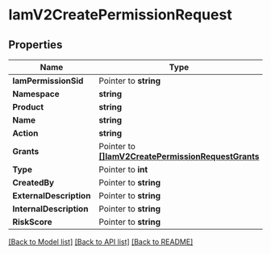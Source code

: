 # IamV2CreatePermissionRequest

## Properties

Name | Type | Description | Notes
------------ | ------------- | ------------- | -------------
**IamPermissionSid** | Pointer to **string** |  |
**Namespace** | **string** |  |[optional] 
**Product** | **string** |  |[optional] 
**Name** | **string** |  |[optional] 
**Action** | **string** |  |[optional] 
**Grants** | Pointer to [**[]IamV2CreatePermissionRequestGrants**](IamV2CreatePermissionRequestGrants.md) |  |
**Type** | Pointer to **int** |  |
**CreatedBy** | Pointer to **string** |  |
**ExternalDescription** | Pointer to **string** |  |
**InternalDescription** | Pointer to **string** |  |
**RiskScore** | Pointer to **string** |  |

[[Back to Model list]](../README.md#documentation-for-models) [[Back to API list]](../README.md#documentation-for-api-endpoints) [[Back to README]](../README.md)


